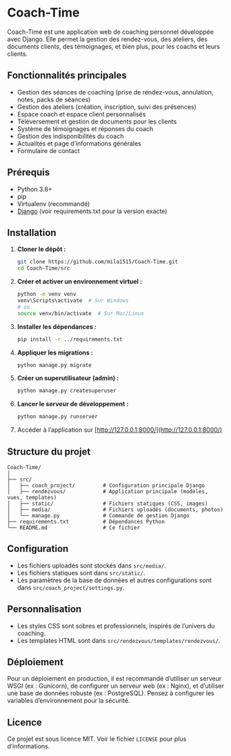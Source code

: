 # Coach-Time

Coach-Time est une application web de coaching personnel développée avec Django. Elle permet la gestion des rendez-vous, des ateliers, des documents clients, des témoignages, et bien plus, pour les coachs et leurs clients.

## Fonctionnalités principales

- Gestion des séances de coaching (prise de rendez-vous, annulation, notes, packs de séances)
- Gestion des ateliers (création, inscription, suivi des présences)
- Espace coach et espace client personnalisés
- Téléversement et gestion de documents pour les clients
- Système de témoignages et réponses du coach
- Gestion des indisponibilités du coach
- Actualités et page d’informations générales
- Formulaire de contact

## Prérequis

- Python 3.8+
- pip
- Virtualenv (recommandé)
- [Django](https://www.djangoproject.com/) (voir requirements.txt pour la version exacte)

## Installation

1. **Cloner le dépôt :**
   ```bash
   git clone https://github.com/mila1515/Coach-Time.git
   cd Coach-Time/src
   ```

2. **Créer et activer un environnement virtuel :**
   ```bash
   python -m venv venv
   venv\Scripts\activate  # Sur Windows
   # ou
   source venv/bin/activate  # Sur Mac/Linux
   ```

3. **Installer les dépendances :**
   ```bash
   pip install -r ../requirements.txt
   ```

4. **Appliquer les migrations :**
   ```bash
   python manage.py migrate
   ```

5. **Créer un superutilisateur (admin) :**
   ```bash
   python manage.py createsuperuser
   ```

6. **Lancer le serveur de développement :**
   ```bash
   python manage.py runserver
   ```

7. Accéder à l’application sur [http://127.0.0.1:8000/](http://127.0.0.1:8000/)

## Structure du projet

```
Coach-Time/
│
├── src/
│   ├── coach_project/         # Configuration principale Django
│   ├── rendezvous/            # Application principale (modèles, vues, templates)
│   ├── static/                # Fichiers statiques (CSS, images)
│   ├── media/                 # Fichiers uploadés (documents, photos)
│   └── manage.py              # Commande de gestion Django
├── requirements.txt           # Dépendances Python
└── README.md                  # Ce fichier
```

## Configuration

- Les fichiers uploadés sont stockés dans `src/media/`.
- Les fichiers statiques sont dans `src/static/`.
- Les paramètres de la base de données et autres configurations sont dans `src/coach_project/settings.py`.

## Personnalisation

- Les styles CSS sont sobres et professionnels, inspirés de l’univers du coaching.
- Les templates HTML sont dans `src/rendezvous/templates/rendezvous/`.

## Déploiement

Pour un déploiement en production, il est recommandé d’utiliser un serveur WSGI (ex : Gunicorn), de configurer un serveur web (ex : Nginx), et d’utiliser une base de données robuste (ex : PostgreSQL). Pensez à configurer les variables d’environnement pour la sécurité.

## Licence

Ce projet est sous licence MIT. Voir le fichier `LICENSE` pour plus d’informations. 